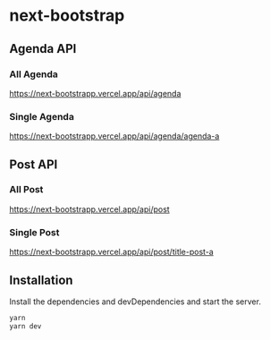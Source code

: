 # next-bootstrap
 
## Agenda API
### All Agenda
https://next-bootstrapp.vercel.app/api/agenda
### Single Agenda
https://next-bootstrapp.vercel.app/api/agenda/agenda-a

## Post API
### All Post
https://next-bootstrapp.vercel.app/api/post
### Single Post
https://next-bootstrapp.vercel.app/api/post/title-post-a

## Installation

Install the dependencies and devDependencies and start the server.

```sh
yarn
yarn dev
```